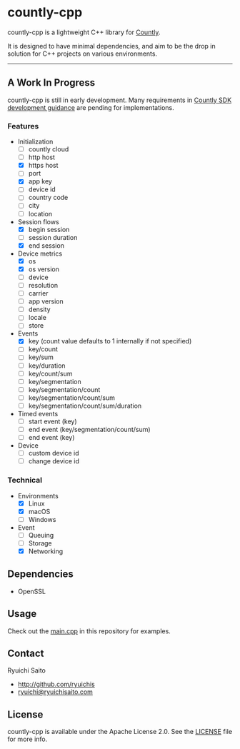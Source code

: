 # countly-cpp

countly-cpp is a lightweight C++ library for [Countly](http://count.ly).

It is designed to have minimal dependencies, and aim to be the drop in solution for C++ projects on various environments.

* * *

## A Work In Progress

countly-cpp is still in early development. Many requirements in [Countly SDK development guidance](http://resources.count.ly/docs/sdk-development-guide) are pending for implementations.

### Features

- Initialization
  - [ ] countly cloud
  - [ ] http host
  - [x] https host
  - [ ] port
  - [x] app key
  - [ ] device id
  - [ ] country code
  - [ ] city
  - [ ] location
- Session flows
  - [x] begin session
  - [ ] session duration
  - [x] end session
- Device metrics
  - [x] os
  - [x] os version
  - [ ] device
  - [ ] resolution
  - [ ] carrier
  - [ ] app version
  - [ ] density
  - [ ] locale
  - [ ] store
- Events
  - [x] key (count value defaults to 1 internally if not specified)
  - [ ] key/count
  - [ ] key/sum
  - [ ] key/duration
  - [ ] key/count/sum
  - [ ] key/segmentation
  - [ ] key/segmentation/count
  - [ ] key/segmentation/count/sum
  - [ ] key/segmentation/count/sum/duration
- Timed events
  - [ ] start event (key)
  - [ ] end event (key/segmentation/count/sum)
  - [ ] end event (key)
- Device
  - [ ] custom device id
  - [ ] change device id

### Technical

- Environments
  - [x] Linux
  - [x] macOS
  - [ ] Windows
- Event
  - [ ] Queuing
  - [ ] Storage
  - [x] Networking

## Dependencies

* OpenSSL

## Usage

Check out the [main.cpp](main.cpp) in this repository for examples.

## Contact

Ryuichi Saito

- http://github.com/ryuichis
- ryuichi@ryuichisaito.com

## License

countly-cpp is available under the Apache License 2.0.
See the [LICENSE](LICENSE) file for more info.
